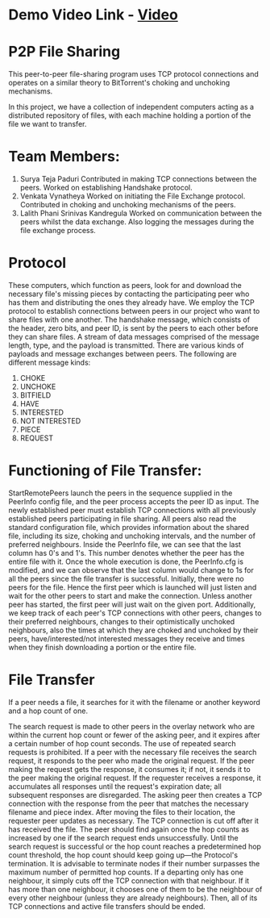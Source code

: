 # Demo Video Link - [Video](https://uflorida-my.sharepoint.com/personal/suryateja_paduri_ufl_edu/_layouts/15/stream.aspx?id=%2Fpersonal%2Fsuryateja%5Fpaduri%5Fufl%5Fedu%2FDocuments%2FFinal%20video%2Emov&ga=1)


# P2P File Sharing
This peer-to-peer file-sharing program uses TCP protocol connections and operates on a similar theory to BitTorrent's choking and unchoking mechanisms.

In this project, we have a collection of independent computers acting as a distributed repository of files, with each machine holding a portion of the file we want to transfer.

# Team Members: 
1. Surya Teja Paduri
   Contributed in making TCP connections between the peers.
   Worked on establishing Handshake protocol.
2. Venkata Vynatheya
   Worked on initiating the File Exchange protocol.
   Contributed in choking and unchoking mechanisms of the peers.
3. Lalith Phani Srinivas Kandregula
   Worked on communication between the peers whilst the data exchange.
   Also logging the messages during the file exchange process.

# Protocol
These computers, which function as peers, look for and download the necessary file's missing pieces by contacting the participating peer who has them and distributing the ones they already have.
 We employ the TCP protocol to establish connections between peers in our project who want to share files with one another.
The handshake message, which consists of the header, zero bits, and peer ID, is sent by the peers to each other before they can share files.
A stream of data messages comprised of the message length, type, and the payload is transmitted.
There are various kinds of payloads and message exchanges between peers. The following are different  message kinds:
1) CHOKE
2) UNCHOKE
3) BITFIELD
4) HAVE
5) INTERESTED
6) NOT INTERESTED
7) PIECE
8) REQUEST

# Functioning of File Transfer: 
StartRemotePeers launch the peers in the sequence supplied in the PeerInfo config file, and the peer process accepts the peer ID as input.
The newly established peer must establish TCP connections with all previously established peers participating in file sharing.
All peers also read the standard configuration file, which provides information about the shared file, including its size, choking and unchoking intervals, and the number of preferred neighbours.
Inside the PeerInfo file, we can see that the last column has 0's and 1's. This number denotes whether the peer has the entire file with it. Once the whole execution is done, the PeerInfo.cfg is modified, and we can observe that the last column would change to 1s for all the peers since the file transfer is successful.
Initially, there were no peers for the file. Hence the first peer which is launched will just listen and wait for the other peers to start and make the connection. Unless another peer has started, the first peer will just wait on the given port.
Additionally, we keep track of each peer's TCP connections with other peers, changes to their preferred neighbours, changes to their optimistically unchoked neighbours, also the times at which they are choked and unchoked by their peers, have/interested/not interested messages they receive and times when they finish downloading a portion or the entire file.

# File Transfer
If a peer needs a file, it searches for it with the filename or another keyword and a hop count of one.

The search request is made to other peers in the overlay network who are within the current hop count or fewer of the asking peer, and it expires after a certain number of hop count seconds. The use of repeated search requests is prohibited.
If a peer with the necessary file receives the search request, it responds to the peer who made the original request. If the peer making the request gets the response, it consumes it; if not, it sends it to the peer making the original request.
If the requester receives a response, it accumulates all responses until the request's expiration date; all subsequent responses are disregarded. The asking peer then creates a TCP connection with the response from the peer that matches the necessary filename and piece index. After moving the files to their location, the requester peer updates as necessary. The TCP connection is cut off after it has received the file.
The peer should find again once the hop counts as increased by one if the search request ends unsuccessfully. Until the search request is successful or the hop count reaches a predetermined hop count threshold, the hop count should keep going up—the Protocol's termination.
It is advisable to terminate nodes if their number surpasses the maximum number of permitted hop counts. If a departing only has one neighbour, it simply cuts off the TCP connection with that neighbour. If it has more than one neighbour, it chooses one of them to be the neighbour of every other neighbour (unless they are already neighbours). Then, all of its TCP connections and active file transfers should be ended.


